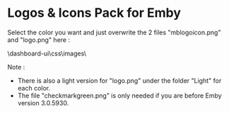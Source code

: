 # Logos & Icons Pack for Emby

Select the color you want and just overwrite the 2 files "mblogoicon.png" and "logo.png" here :

\dashboard-ui\css\images\

Note : 
* There is also a light version for "logo.png" under the folder "Light" for each color.
* The file "checkmarkgreen.png" is only needed if you are before Emby version 3.0.5930.
